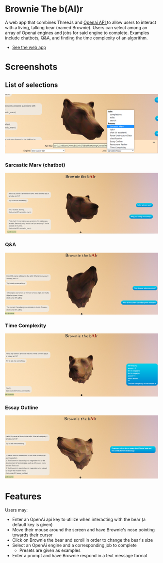 # Brownie The b(AI)r
A web app that combines ThreeJs and [Openai API ](https://beta.openai.com/docs/introduction/overview) to allow users to interact with a living, talking bear (named Brownie). Users can select among an array of Openai engines and jobs for said engine to complete. Examples include chatbots, Q&A, and finding the time complexity of an algorithm.

* [See the web app](https://andychhuon.github.io/BrownieTheBear/)


# Screenshots

## List of selections

!["Sarcastic Marv Screenshot"](/Screenshots/selections.PNG?raw=true)

### Sarcastic Marv (chatbot)

!["Sarcastic Marv Screenshot"](/Screenshots/Sarcastic_Marv.PNG?raw=true)

### Q&A

!["Sarcastic Marv Screenshot"](/Screenshots/Q&A.PNG?raw=true)

### Time Complexity

!["Sarcastic Marv Screenshot"](/Screenshots/Time_complexity.PNG?raw=true)

### Essay Outline

!["Sarcastic Marv Screenshot"](/Screenshots/Essay_Outline.PNG?raw=true)

# Features

Users may: 
* Enter an OpenAi api key to utilize when interacting with the bear (a default key is given)
* Move their mouse around the screen and have Brownie's nose pointing towards their cursor
* Click on Brownie the bear and scroll in order to change the bear's size
* Select an OpenAi engine and a corresponding job to complete
    * Presets are given as examples
* Enter a prompt and have Brownie respond in a text message format
